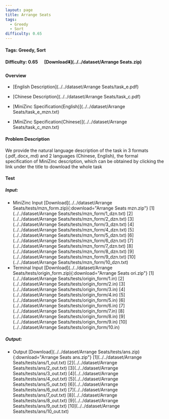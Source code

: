 ```yaml
---
layout: page
title: Arrange Seats
tags:
  - Greedy
  - Sort
difficulty: 0.65
---
```


#### Tags: Greedy, Sort
#### Difficulty: 0.65 &nbsp;&nbsp;&nbsp;&nbsp; [Download⬇️](../../dataset/Arrange Seats.zip)
#### Overview
- [English Description](../../dataset/Arrange Seats/task_e.pdf)
- [Chinese Description](../../dataset/Arrange Seats/task_c.pdf)
- [MiniZinc Specification(English)](../../dataset/Arrange Seats/task_e_mzn.txt)

- [MiniZinc Specification(Chinese)](../../dataset/Arrange Seats/task_c_mzn.txt)

#### Problem Description
We provide the natural language description of the task in 3 formats (.pdf,.docx,.md) and 2 languages (Chinese, English), the formal specification of MiniZinc description, which can be obtained by clicking the link under the title to download the whole task
#### Test
##### Input:
- MiniZinc Input [Download](../../dataset/Arrange Seats/tests/mzn_form.zip){:download="Arrange Seats mzn.zip"} [1](../../dataset/Arrange Seats/tests/mzn_form/1_dzn.txt) [2](../../dataset/Arrange Seats/tests/mzn_form/2_dzn.txt) [3](../../dataset/Arrange Seats/tests/mzn_form/3_dzn.txt) [4](../../dataset/Arrange Seats/tests/mzn_form/4_dzn.txt) [5](../../dataset/Arrange Seats/tests/mzn_form/5_dzn.txt) [6](../../dataset/Arrange Seats/tests/mzn_form/6_dzn.txt) [7](../../dataset/Arrange Seats/tests/mzn_form/7_dzn.txt) [8](../../dataset/Arrange Seats/tests/mzn_form/8_dzn.txt) [9](../../dataset/Arrange Seats/tests/mzn_form/9_dzn.txt) [10](../../dataset/Arrange Seats/tests/mzn_form/10_dzn.txt) 
- Terminal Input [Download](../../dataset/Arrange Seats/tests/origin_form.zip){:download="Arrange Seats ori.zip"} [1](../../dataset/Arrange Seats/tests/origin_form/1.in) [2](../../dataset/Arrange Seats/tests/origin_form/2.in) [3](../../dataset/Arrange Seats/tests/origin_form/3.in) [4](../../dataset/Arrange Seats/tests/origin_form/4.in) [5](../../dataset/Arrange Seats/tests/origin_form/5.in) [6](../../dataset/Arrange Seats/tests/origin_form/6.in) [7](../../dataset/Arrange Seats/tests/origin_form/7.in) [8](../../dataset/Arrange Seats/tests/origin_form/8.in) [9](../../dataset/Arrange Seats/tests/origin_form/9.in) [10](../../dataset/Arrange Seats/tests/origin_form/10.in) 

##### Output:
- Output [Download](../../dataset/Arrange Seats/tests/ans.zip){:download="Arrange Seats ans.zip"} [1](../../dataset/Arrange Seats/tests/ans/1_out.txt) [2](../../dataset/Arrange Seats/tests/ans/2_out.txt) [3](../../dataset/Arrange Seats/tests/ans/3_out.txt) [4](../../dataset/Arrange Seats/tests/ans/4_out.txt) [5](../../dataset/Arrange Seats/tests/ans/5_out.txt) [6](../../dataset/Arrange Seats/tests/ans/6_out.txt) [7](../../dataset/Arrange Seats/tests/ans/7_out.txt) [8](../../dataset/Arrange Seats/tests/ans/8_out.txt) [9](../../dataset/Arrange Seats/tests/ans/9_out.txt) [10](../../dataset/Arrange Seats/tests/ans/10_out.txt) 

